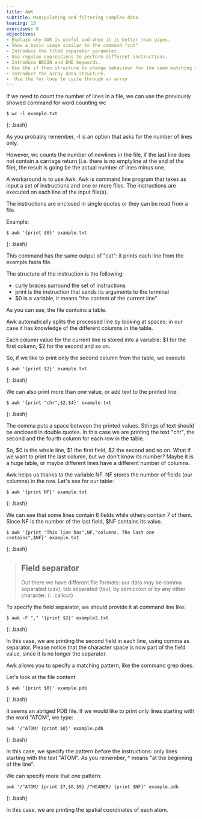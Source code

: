 ```yaml
---
title: AWK
subtitle: Manipulating and filtering complex data
teacing: 15
exercises: 0
objectives:
- Explain why AWK is useful and when it is better than pipes.
- Show a basic usage similar to the command "cut"
- Introduce the filed separator parameter.
- Use regulax expressions to perform different instructions.
- Introduce BEGIN and END keywords.
- Use the if then structure to change behaviour for the same matching regex.
- Introduce the array data structure.
-  Use the for loop to cycle through an array
---
```


If we need to count the number of lines in a file, we can use the previously
showed command for word counting wc

~~~ 
$ wc -l example.txt
~~~
{: .bash}

As you probably remember, -l is an option that asks for the number of lines only.

However, wc counts the number of newlines in the file, if the last line does
not contain a carriage return (i.e. there is no emptyline at the end of the file),
the result is going be the actual number of lines minus one.
	
A workaround is to use Awk. Awk is command line program that takes as input a set
of instructions and one or more files. The instructions are executed on each line
of the input file(s).

The instructions are enclosed in single quotes or they can be read from a file.

Example:

~~~ 
$ awk '{print $0}' example.txt
~~~
{: .bash}


This command has the same output of "cat": it prints each line from the example.fasta
file.

The structure of the instruction is the following:
- curly braces surround the set of instructions
- print is the instruction that sends its arguments to the terminal
- $0 is a variable, it means "the content of the current line"

As you can see, the file contains a table.

Awk automatically splits the processed line by looking at spaces: in our case it has
knowledge of the different columns in the table.

Each column value for the current line is stored into a variable: $1 for the first
column, $2 for the second and so on.

So, if we like to print only the second column from the table, we execute

~~~
$ awk '{print $2}' example.txt
~~~
{: .bash}

We can also print more than one value, or add text to the printed line:

~~~
$ awk '{print "chr",$2,$4}' example.txt
~~~
{: .bash}

The comma puts a space between the printed values. Strings of text should be enclosed in
double quotes. In this case we are printing the text "chr", the second and the fourth column
for each row in the table.

So, $0 is the whole line, $1 the first field, $2 the second and so on. What if we want
to print the last column, but we don't know its number? Maybe it is a huge table, or maybe
different lines have a different number of columns.

Awk helps us thanks to the variable NF. NF stores the number of fields (our columns) in the
row. Let's see for our table:

~~~
$ awk '{print NF}' example.txt
~~~
{: .bash}

We can see that some lines contain 6 fields while others contain 7 of them.
Since NF is the number of the last field, $NF contains its value.

~~~
$ awk '{print "This line has",NF,"columns. The last one contains",$NF}' example.txt
~~~
{: .bash}

> ## Field separator 
> Out there we have different file formats: our data may be comma separated (csv),
> tab separated (tsv), by semicolon or by any other character.
{: .callout}

To specify the field separator, we should provide it at command line like:

~~~
$ awk -F "," '{print $2}' example2.txt
~~~
{: .bash}

In this case, we are printing the second field in each line, using comma as separator.
Please notice that the character space is now part of the field value, since it is no
longer the separator.

Awk allows you to specify a matching pattern, like the command grep does.

Let's look at the file content

~~~
$ awk '{print $0}' example.pdb
~~~
{: .bash}

It seems an abriged PDB file. If we would like to print only lines starting with the word
"ATOM", we type:

~~~
awk '/^ATOM/ {print $0}' example.pdb
~~~
{: .bash}

In this case, we specify the pattern before the instructions: only lines starting with the
text "ATOM". As you remember, ^ means "at the beginning of the line".

We can specify more that one pattern:

~~~ 
awk '/^ATOM/ {print $7,$8,$9} /^HEADER/ {print $NF}' example.pdb
~~~
{: .bash}

In this case, we are printing the spatial coordinates of each atom.
